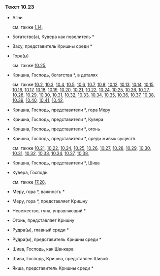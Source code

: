 ### Текст 10.23
	
- Агни

	см. также  [1.14](../01/0114.md), 
	
- Богатство(а), Кувера как повелитель \*

	
- Васу, представитель Кришны среди \*

	
- Гора(ы)

	см. также  [10.25](../10/1025.md), 
	
- Кришна, Господь, богатства \*, в деталях

	см. также  [10.2](../10/1002.md),  [10.3](../10/1003.md),  [10.4](../10/1004.md),  [10.5](../10/1005.md),  [10.6](../10/1006.md),  [10.7](../10/1007.md),  [10.8](../10/1008.md),  [10.12](../10/1012.md),  [10.13](../10/1013.md),  [10.14](../10/1014.md),  [10.15](../10/1015.md),  [10.16](../10/1016.md),  [10.17](../10/1017.md),  [10.18](../10/1018.md),  [10.19](../10/1019.md),  [10.20](../10/1020.md),  [10.21](../10/1021.md),  [10.22](../10/1022.md),  [10.24](../10/1024.md),  [10.25](../10/1025.md),  [10.26](../10/1026.md),  [10.27](../10/1027.md),  [10.28](../10/1028.md),  [10.29](../10/1029.md),  [10.30](../10/1030.md),  [10.31](../10/1031.md),  [10.32](../10/1032.md),  [10.33](../10/1033.md),  [10.34](../10/1034.md),  [10.35](../10/1035.md),  [10.36](../10/1036.md),  [10.37](../10/1037.md),  [10.38](../10/1038.md),  [10.39](../10/1039.md),  [10.40](../10/1040.md),  [10.41](../10/1041.md),  [10.42](../10/1042.md), 
	
- Кришна, Господь, представители \*, гора Меру

	
- Кришна, Господь, представители \*, Кувера

	
- Кришна, Господь, представители \*, огонь

	
- Кришна, Господь, представители \*, среди живых существ

	см. также  [10.21](../10/1021.md),  [10.22](../10/1022.md),  [10.24](../10/1024.md),  [10.25](../10/1025.md),  [10.26](../10/1026.md),  [10.27](../10/1027.md),  [10.28](../10/1028.md),  [10.29](../10/1029.md),  [10.30](../10/1030.md),  [10.31](../10/1031.md),  [10.32](../10/1032.md),  [10.33](../10/1033.md),  [10.34](../10/1034.md),  [10.37](../10/1037.md),  [10.38](../10/1038.md), 
	
- Кришна, Господь, представители \*, Шива

	
- Кувера, Господь

	см. также  [17.28](../17/1728.md), 
	
- Меру, гора \*, важность \*

	
- Меру, гора \*, представляет Кришну

	
- Невежество, гуна, управляющий \*

	
- Огонь, представляет Кришну

	
- Рудра(ы), главный среди \*

	
- Рудра(ы), представитель Кришны среди \*

	
- Шива, Господь, как Шанкара

	
- Шива, Господь, Кришна, представлен Шивой

	
- Якша, представитель Кришны среди \*


